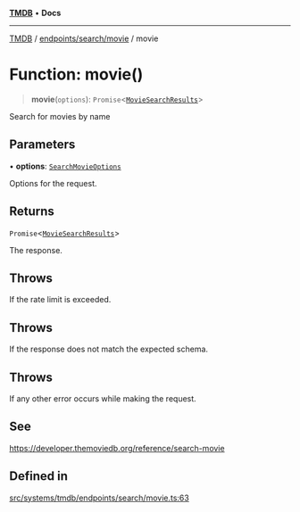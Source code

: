 [**TMDB**](../../../../README.md) • **Docs**

***

[TMDB](../../../../README.md) / [endpoints/search/movie](../README.md) / movie

# Function: movie()

> **movie**(`options`): `Promise`\<[`MovieSearchResults`](../../../../structs/Schemas/type-aliases/MovieSearchResults.md)\>

Search for movies by name

## Parameters

• **options**: [`SearchMovieOptions`](../type-aliases/SearchMovieOptions.md)

Options for the request.

## Returns

`Promise`\<[`MovieSearchResults`](../../../../structs/Schemas/type-aliases/MovieSearchResults.md)\>

The response.

## Throws

If the rate limit is exceeded.

## Throws

If the response does not match the expected schema.

## Throws

If any other error occurs while making the request.

## See

https://developer.themoviedb.org/reference/search-movie

## Defined in

[src/systems/tmdb/endpoints/search/movie.ts:63](https://github.com/Norviah/media-hub/blob/e3dc67aa1738d9ad44e6a4419ef7e26de86e1452/src/systems/tmdb/endpoints/search/movie.ts#L63)
